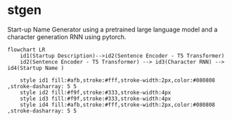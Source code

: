 # stgen
Start-up Name Generator using a pretrained large language model and a character generation RNN using pytorch.





```mermaid
flowchart LR
    id1(Startup Description)-->id2(Sentence Encoder - T5 Transformer)
    id2(Sentence Encoder - T5 Transformer) --> id3(Character RNN) --> id4(Startup Name )
    
    style id1 fill:#afb,stroke:#fff,stroke-width:2px,color:#080808 ,stroke-dasharray: 5 5
    style id2 fill:#f9f,stroke:#333,stroke-width:4px
    style id3 fill:#f9f,stroke:#333,stroke-width:4px
    style id4 fill:#afb,stroke:#fff,stroke-width:2px,color:#080808 ,stroke-dasharray: 5 5
  
```

